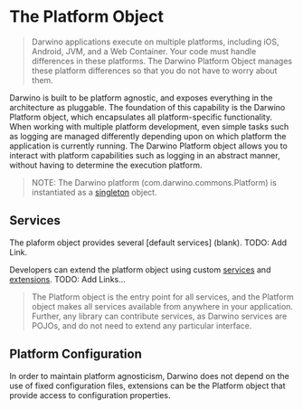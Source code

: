 The Platform Object
==
>Darwino applications execute on multiple platforms, including iOS, Android, JVM, and a Web Container. Your code must handle differences in these platforms. The Darwino Platform Object manages these platform differences so that you do not have to worry about them.

Darwino is built to be platform agnostic, and exposes everything in the architecture as pluggable. The foundation of this capability is the Darwino Platform object, which encapsulates all platform-specific functionality. When working with multiple platform development, even simple tasks such as logging are managed differently depending upon on which platform the application is currently running. The Darwino Platform object allows you to interact with platform capabilities such as logging in an abstract manner, without having to determine the execution platform.

>NOTE: The Darwino platform (com.darwino.commons.Platform) is instantiated as a [singleton](https://en.wikipedia.org/wiki/Singleton_pattern) object.

Services
--------

The plaform object provides several [default services] (blank). TODO: Add Link.

Developers can extend the platform object using custom [services](blank) and [extensions](blank). TODO: Add Links...  

>The Platform object is the entry point for all services, and the Platform object makes all services available from anywhere in your application. Further, any library can contribute services, as Darwino services are POJOs, and do not need to extend any particular interface.

Platform Configuration
----

In order to maintain platform agnosticism, Darwino does not depend on the use of fixed configuration files, extensions can be the Platform object that provide access to configuration properties. 